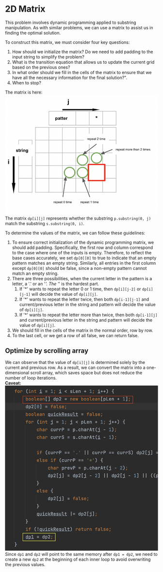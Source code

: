 # 2D Matrix
This problem involves dynamic programming applied to substring manipulation. As with similar problems, we can use a matrix
to assist us in finding the optimal solution.

To construct this matrix, we must consider four key questions:

1. How should we initialize the matrix? Do we need to add padding to the input string to simplify the problem?
2. What is the transition equation that allows us to update the current grid based on the previous ones?
3. In what order should we fill in the cells of the matrix to ensure that we have all the necessary information for the
   final solution?".
4. When to stop?

The matrix is here: ![matrix.png](matrix.png)
The matrix `dp[i][j]` represents whether the substring `p.substring(0, j)` match the substring `s.substring(0, i)`.

To determine the values of the matrix, we can follow these guidelines:

1. To ensure correct initialization of the dynamic programming matrix, we should add padding. Specifically, the first 
row and column correspond to the case where one of the inputs is empty. Therefore, to reflect the base cases accurately, 
we set `dp[0][0]` to true to indicate that an empty pattern matches an empty string. Similarly, all entries in the first 
column except `dp[0][0]` should be false, since a non-empty pattern cannot match an empty string.
2. There are three possibilities, when the current letter in the pattern is a letter, a '.' or an '*'. The '*' is the hardest
part.
   1. If '*' wants to repeat the letter 0 or 1 time, then `dp[i][j-2]` or `dp[i][j-1]` will decide the value of `dp[i][j]`.
   2. If '*' wants to repeat the letter twice, then both `dp[i-1][j-1]` and current/previous letter in the string and pattern will
   decide the value of `dp[i][j]`.
   3. If '*' wants to repeat the letter more than twice, then both `dp[i-1][j]` and current/previous letter in the string and pattern will
      decide the value of `dp[i][j]`. 
3. We should fill in the cells of the matrix in the normal order, row by row.
4. To the last cell, or we get a row of all false, we can return false.

## Optimize by scrolling array
We can observe that the value of `dp[i][j]` is determined solely by the current and previous row. As a result, we can convert the matrix
into a one-dimensional scroll array, which saves space but does not reduce the number of loop iterations.  
**Caveat:** ![caveat in scroll array](caveat.png) Since `dp1` and `dp2` will point to the same memory after `dp1 = dp2`, 
we need to create a new `dp2` at the beginning of each inner loop to avoid overwriting the previous values.